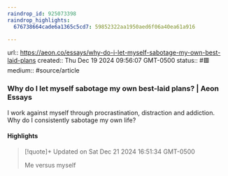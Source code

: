 ```yaml
---
raindrop_id: 925073398
raindrop_highlights:
  676738664cade6a1365c5cd7: 59852322aa1950aed6f06a40ea61a916

---
```


url:: https://aeon.co/essays/why-do-i-let-myself-sabotage-my-own-best-laid-plans
created:: Thu Dec 19 2024 09:56:07 GMT-0500
status:: #🟥
medium:: #source/article


### Why do I let myself sabotage my own best-laid plans? | Aeon Essays

I work against myself through procrastination, distraction and addiction. Why do I consistently sabotage my own life?

#### Highlights

> [!quote]+ Updated on Sat Dec 21 2024 16:51:34 GMT-0500
>
> Me versus myself
